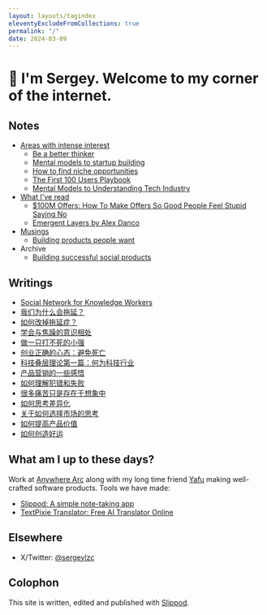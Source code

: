 ```yaml
---
layout: layouts/tagindex
eleventyExcludeFromCollections: true
permalink: "/"
date: 2024-03-09
---
```

# 👋 I'm Sergey. Welcome to my corner of the internet.

## Notes
* <a href="https://www.littletunnel.com/area/" data-note-url="/area/">Areas with intense interest</a>
  * <a href="https://www.littletunnel.com/area/better-thinker/" data-note-url="/area/better-thinker/">Be a better thinker</a>
  * <a href="https://www.littletunnel.com/area/mental-models-to-startup-building/" data-note-url="/area/mental-models-to-startup-building/">Mental models to startup building</a>
  * <a href="https://www.littletunnel.com/area/find-niche/" data-note-url="/area/find-niche/">How to find niche opportunities</a>
  * <a href="https://www.littletunnel.com/area/gtm/" data-note-url="/area/gtm/">The First 100 Users Playbook</a>
  * <a href="https://www.littletunnel.com/area/mental-models-to-understanding-tech/" data-note-url="/area/mental-models-to-understanding-tech/">Mental Models to Understanding Tech Industry</a>
* <a href="https://www.littletunnel.com/read/" data-note-url="/read/">What I've read</a>
  * <a href="https://www.littletunnel.com/read/book-100m-offer/" data-note-url="/read/book-100m-offer/">$100M Offers: How To Make Offers So Good People Feel Stupid Saying No</a>
  * <a href="https://www.littletunnel.com/read/essay-emergent-layers/" data-note-url="/read/essay-emergent-layers/">Emergent Layers by Alex Danco</a>
* <a href="https://www.littletunnel.com/musing/" data-note-url="/musing/">Musings</a>
  * <a href="https://www.littletunnel.com/musing/building-products-people-want/" data-note-url="/musing/building-products-people-want/">Building products people want</a>
* Archive
  * <a href="https://www.littletunnel.com/area/social-product/" data-note-url="/area/social-product/">Building successful social products</a>

## Writings
* <a href="https://www.littletunnel.com/writing/social-network-for-knowledge-workers/" data-note-url="/writing/social-network-for-knowledge-workers/">Social Network for Knowledge Workers</a>
* <a href="https://www.littletunnel.com/writing/why-procrastination/" data-note-url="/writing/why-procrastination/">我们为什么会拖延？</a>
* <a href="https://www.littletunnel.com/writing/beat-procrastination/" data-note-url="/writing/beat-procrastination/">如何改掉拖延症？</a>
* <a href="https://www.littletunnel.com/writing/live-with-anxiety/" data-note-url="/writing/live-with-anxiety/">学会与焦躁的意识相处</a>
* <a href="https://www.littletunnel.com/writing/cockroach-mentality/" data-note-url="/writing/cockroach-mentality/">做一只打不死的小强</a>
* <a href="https://www.littletunnel.com/writing/startup-success-first-rule-do-not-die/" data-note-url="/writing/startup-success-first-rule-do-not-die/">创业正确的心态：避免死亡</a>
* <a href="https://www.littletunnel.com/writing/emergent-layer-1/" data-note-url="/writing/emergent-layer-1/">科技叠层理论第一篇：何为科技行业</a>
* <a href="https://www.littletunnel.com/writing/marketing-thoughts/" data-note-url="/writing/marketing-thoughts/">产品营销的一些感悟</a>
* <a href="https://www.littletunnel.com/writing/making-mistakes/" data-note-url="/writing/making-mistakes/">如何理解犯错和失败</a>
* <a href="https://www.littletunnel.com/writing/mental-pain-is-not-real/" data-note-url="/writing/mental-pain-is-not-real/">很多痛苦只是存在于想象中</a>
* <a href="https://www.littletunnel.com/writing/thinking-in-differentiation/" data-note-url="/writing/thinking-in-differentiation/">如何思考差异化</a>
* <a href="https://www.littletunnel.com/writing/some-thoughts-on-picking-market/" data-note-url="/writing/some-thoughts-on-picking-market/">关于如何选择市场的思考</a>
* <a href="https://www.littletunnel.com/writing/increase-product-value/" data-note-url="/writing/increase-product-value/">如何提高产品价值</a>
* <a href="https://www.littletunnel.com/writing/how-to-create-luck/" data-note-url="/writing/how-to-create-luck/">如何创造好运</a>

## What am I up to these days?
Work at [Anywhere Arc](https://anywherearc.com) along with my long time friend <a href="https://liyafu.com/">Yafu</a> making well-crafted software products. Tools we have made:
* <a href="https://slippod.com">Slippod: A simple note-taking app</a>
* <a href="https://textpixie.com">TextPixie Translator: Free AI Translator Online</a>

## Elsewhere
* X/Twitter: [@sergeylzc](https://twitter.com/sergeylzc)

## Colophon
This site is written, edited and published with [Slippod](https://slippod.com).